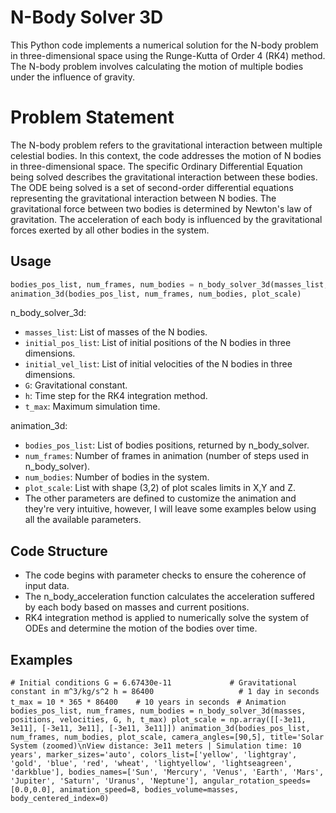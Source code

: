 # N-Body Solver 3D
This Python code implements a numerical solution for the N-body problem in three-dimensional space using the Runge-Kutta of Order 4 (RK4) method. The N-body problem involves calculating the motion of multiple bodies under the influence of gravity.

# Problem Statement
The N-body problem refers to the gravitational interaction between multiple celestial bodies. In this context, the code addresses the motion of N bodies in three-dimensional space. The specific Ordinary Differential Equation being solved describes the gravitational interaction between these bodies. 
The ODE being solved is a set of second-order differential equations representing the gravitational interaction between N bodies. The gravitational force between two bodies is determined by Newton's law of gravitation. The acceleration of each body is influenced by the gravitational forces exerted by all other bodies in the system.

## Usage

```python
bodies_pos_list, num_frames, num_bodies = n_body_solver_3d(masses_list, initial_pos_list, initial_vel_list, G, h, t_max)
animation_3d(bodies_pos_list, num_frames, num_bodies, plot_scale)
```

n_body_solver_3d:
* `masses_list`: List of masses of the N bodies.
* `initial_pos_list`: List of initial positions of the N bodies in three dimensions.
* `initial_vel_list`: List of initial velocities of the N bodies in three dimensions.
* `G`: Gravitational constant.
* `h`: Time step for the RK4 integration method.
* `t_max`: Maximum simulation time.

animation_3d:
* `bodies_pos_list`: List of bodies positions, returned by n_body_solver.
* `num_frames`: Number of frames in animation (number of steps used in n_body_solver).
* `num_bodies`: Number of bodies in the system.
* `plot_scale`: List with shape (3,2) of plot scales limits in X,Y and Z.
* The other parameters are defined to customize the animation and they're very intuitive, however, I will leave some examples below using all the available parameters.

## Code Structure
* The code begins with parameter checks to ensure the coherence of input data.
* The n_body_acceleration function calculates the acceleration suffered by each body based on masses and current positions.
* RK4 integration method is applied to numerically solve the system of ODEs and determine the motion of the bodies over time.

## Examples
`# Initial conditions
G = 6.67430e-11             # Gravitational constant in m^3/kg/s^2
h = 86400                   # 1 day in seconds
t_max = 10 * 365 * 86400    # 10 years in seconds
`
`# Animation
bodies_pos_list, num_frames, num_bodies = n_body_solver_3d(masses, positions, velocities, G, h, t_max)
plot_scale = np.array([[-3e11, 3e11], [-3e11, 3e11], [-3e11, 3e11]])
animation_3d(bodies_pos_list, num_frames, num_bodies, plot_scale,
             camera_angles=[90,5],
             title='Solar System (zoomed)\nView distance: 3e11 meters | Simulation time: 10 years',
             marker_sizes='auto',
             colors_list=['yellow', 'lightgray', 'gold', 'blue', 'red', 'wheat', 'lightyellow', 'lightseagreen', 'darkblue'],
             bodies_names=['Sun', 'Mercury', 'Venus', 'Earth', 'Mars', 'Jupiter', 'Saturn', 'Uranus', 'Neptune'],
             angular_rotation_speeds=[0.0,0.0],
             animation_speed=8,
             bodies_volume=masses,
             body_centered_index=0)
`
